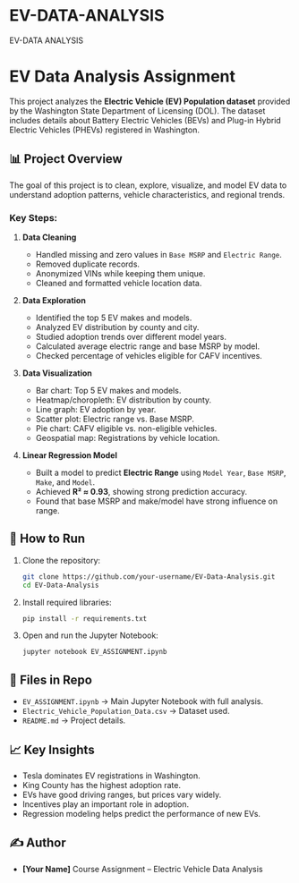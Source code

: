 # EV-DATA-ANALYSIS
EV-DATA ANALYSIS
# EV Data Analysis Assignment

This project analyzes the **Electric Vehicle (EV) Population dataset** provided by the Washington State Department of Licensing (DOL). The dataset includes details about Battery Electric Vehicles (BEVs) and Plug-in Hybrid Electric Vehicles (PHEVs) registered in Washington.

## 📊 Project Overview

The goal of this project is to clean, explore, visualize, and model EV data to understand adoption patterns, vehicle characteristics, and regional trends.

### Key Steps:

1. **Data Cleaning**

   * Handled missing and zero values in `Base MSRP` and `Electric Range`.
   * Removed duplicate records.
   * Anonymized VINs while keeping them unique.
   * Cleaned and formatted vehicle location data.

2. **Data Exploration**

   * Identified the top 5 EV makes and models.
   * Analyzed EV distribution by county and city.
   * Studied adoption trends over different model years.
   * Calculated average electric range and base MSRP by model.
   * Checked percentage of vehicles eligible for CAFV incentives.

3. **Data Visualization**

   * Bar chart: Top 5 EV makes and models.
   * Heatmap/choropleth: EV distribution by county.
   * Line graph: EV adoption by year.
   * Scatter plot: Electric range vs. Base MSRP.
   * Pie chart: CAFV eligible vs. non-eligible vehicles.
   * Geospatial map: Registrations by vehicle location.

4. **Linear Regression Model**

   * Built a model to predict **Electric Range** using `Model Year`, `Base MSRP`, `Make`, and `Model`.
   * Achieved **R² ≈ 0.93**, showing strong prediction accuracy.
   * Found that base MSRP and make/model have strong influence on range.

## 🚀 How to Run

1. Clone the repository:

   ```bash
   git clone https://github.com/your-username/EV-Data-Analysis.git
   cd EV-Data-Analysis
   ```
2. Install required libraries:

   ```bash
   pip install -r requirements.txt
   ```
3. Open and run the Jupyter Notebook:

   ```bash
   jupyter notebook EV_ASSIGNMENT.ipynb
   ```

## 📌 Files in Repo

* `EV_ASSIGNMENT.ipynb` → Main Jupyter Notebook with full analysis.
* `Electric_Vehicle_Population_Data.csv` → Dataset used.
* `README.md` → Project details.

## 📈 Key Insights

* Tesla dominates EV registrations in Washington.
* King County has the highest adoption rate.
* EVs have good driving ranges, but prices vary widely.
* Incentives play an important role in adoption.
* Regression modeling helps predict the performance of new EVs.

## ✍️ Author

* **[Your Name]**
  Course Assignment – Electric Vehicle Data Analysis
